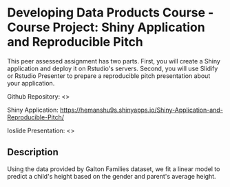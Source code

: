 # Developing Data Products Course - Course Project: Shiny Application and Reproducible Pitch
This peer assessed assignment has two parts. First, you will create a Shiny application and deploy it on Rstudio's servers. Second, you will use Slidify or Rstudio Presenter to prepare a reproducible pitch presentation about your application.

Github Repository: <>

Shiny Application: https://hemanshu9s.shinyapps.io/Shiny-Application-and-Reproducible-Pitch/

Ioslide Presentation: <>

## Description

Using the data provided by Galton Families dataset, we fit a linear model to predict a child's height based on the gender and parent's average height.
